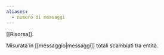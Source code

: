 ```yaml
---
aliases:
  - numero di messaggi
---
```


[[Risorsa]].

Misurata in [[messaggio|messaggi]] totali scambiati tra entità.

